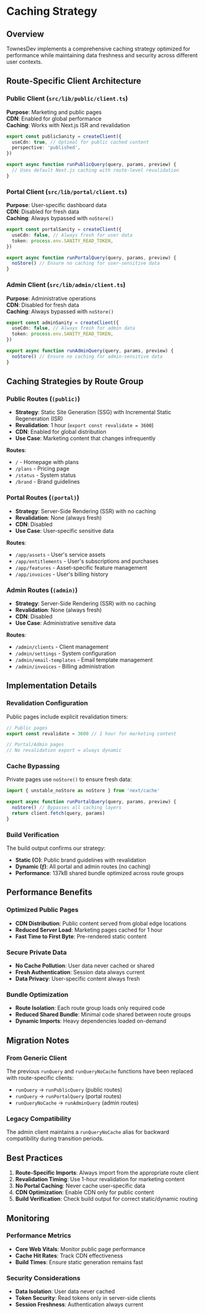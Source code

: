# Caching Strategy

## Overview

TownesDev implements a comprehensive caching strategy optimized for performance while maintaining data freshness and security across different user contexts.

## Route-Specific Client Architecture

### Public Client (`src/lib/public/client.ts`)

**Purpose**: Marketing and public pages  
**CDN**: Enabled for global performance  
**Caching**: Works with Next.js ISR and revalidation

```typescript
export const publicSanity = createClient({
  useCdn: true, // Optimal for public cached content
  perspective: 'published',
})

export async function runPublicQuery(query, params, preview) {
  // Uses default Next.js caching with route-level revalidation
}
```

### Portal Client (`src/lib/portal/client.ts`)

**Purpose**: User-specific dashboard data  
**CDN**: Disabled for fresh data  
**Caching**: Always bypassed with `noStore()`

```typescript
export const portalSanity = createClient({
  useCdn: false, // Always fresh for user data
  token: process.env.SANITY_READ_TOKEN,
})

export async function runPortalQuery(query, params, preview) {
  noStore() // Ensure no caching for user-sensitive data
}
```

### Admin Client (`src/lib/admin/client.ts`)

**Purpose**: Administrative operations  
**CDN**: Disabled for fresh data  
**Caching**: Always bypassed with `noStore()`

```typescript
export const adminSanity = createClient({
  useCdn: false, // Always fresh for admin data
  token: process.env.SANITY_READ_TOKEN,
})

export async function runAdminQuery(query, params, preview) {
  noStore() // Ensure no caching for admin-sensitive data
}
```

## Caching Strategies by Route Group

### Public Routes (`(public)`)

- **Strategy**: Static Site Generation (SSG) with Incremental Static Regeneration (ISR)
- **Revalidation**: 1 hour (`export const revalidate = 3600`)
- **CDN**: Enabled for global distribution
- **Use Case**: Marketing content that changes infrequently

**Routes**:
- `/` - Homepage with plans
- `/plans` - Pricing page
- `/status` - System status
- `/brand` - Brand guidelines

### Portal Routes (`(portal)`)

- **Strategy**: Server-Side Rendering (SSR) with no caching
- **Revalidation**: None (always fresh)
- **CDN**: Disabled
- **Use Case**: User-specific sensitive data

**Routes**:
- `/app/assets` - User's service assets
- `/app/entitlements` - User's subscriptions and purchases
- `/app/features` - Asset-specific feature management
- `/app/invoices` - User's billing history

### Admin Routes (`(admin)`)

- **Strategy**: Server-Side Rendering (SSR) with no caching
- **Revalidation**: None (always fresh)
- **CDN**: Disabled
- **Use Case**: Administrative sensitive data

**Routes**:
- `/admin/clients` - Client management
- `/admin/settings` - System configuration
- `/admin/email-templates` - Email template management
- `/admin/invoices` - Billing administration

## Implementation Details

### Revalidation Configuration

Public pages include explicit revalidation timers:

```typescript
// Public pages
export const revalidate = 3600 // 1 hour for marketing content

// Portal/Admin pages
// No revalidation export = always dynamic
```

### Cache Bypassing

Private pages use `noStore()` to ensure fresh data:

```typescript
import { unstable_noStore as noStore } from 'next/cache'

export async function runPortalQuery(query, params, preview) {
  noStore() // Bypasses all caching layers
  return client.fetch(query, params)
}
```

### Build Verification

The build output confirms our strategy:

- **Static (○)**: Public brand guidelines with revalidation
- **Dynamic (ƒ)**: All portal and admin routes (no caching)
- **Performance**: 137kB shared bundle optimized across route groups

## Performance Benefits

### Optimized Public Pages

- **CDN Distribution**: Public content served from global edge locations
- **Reduced Server Load**: Marketing pages cached for 1 hour
- **Fast Time to First Byte**: Pre-rendered static content

### Secure Private Data

- **No Cache Pollution**: User data never cached or shared
- **Fresh Authentication**: Session data always current
- **Data Privacy**: User-specific content always fresh

### Bundle Optimization

- **Route Isolation**: Each route group loads only required code
- **Reduced Shared Bundle**: Minimal code shared between route groups
- **Dynamic Imports**: Heavy dependencies loaded on-demand

## Migration Notes

### From Generic Client

The previous `runQuery` and `runQueryNoCache` functions have been replaced with route-specific clients:

- `runQuery` → `runPublicQuery` (public routes)
- `runQuery` → `runPortalQuery` (portal routes)
- `runQueryNoCache` → `runAdminQuery` (admin routes)

### Legacy Compatibility

The admin client maintains a `runQueryNoCache` alias for backward compatibility during transition periods.

## Best Practices

1. **Route-Specific Imports**: Always import from the appropriate route client
2. **Revalidation Timing**: Use 1-hour revalidation for marketing content
3. **No Portal Caching**: Never cache user-specific data
4. **CDN Optimization**: Enable CDN only for public content
5. **Build Verification**: Check build output for correct static/dynamic routing

## Monitoring

### Performance Metrics

- **Core Web Vitals**: Monitor public page performance
- **Cache Hit Rates**: Track CDN effectiveness
- **Build Times**: Ensure static generation remains fast

### Security Considerations

- **Data Isolation**: User data never cached
- **Token Security**: Read tokens only in server-side clients
- **Session Freshness**: Authentication always current